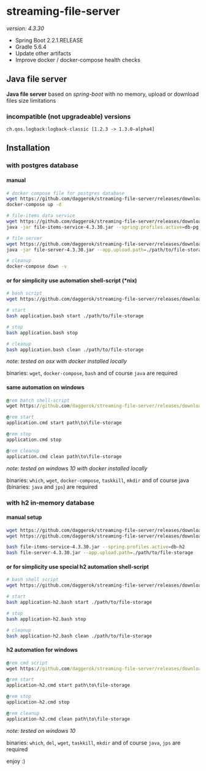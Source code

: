 # streaming-file-server
_version: 4.3.30_

* Spring Boot 2.2.1.RELEASE
* Gradle 5.6.4
* Update other artifacts
* Improve docker / docker-compose health checks

## Java file server 

**Java file server** based on *spring-boot* with no memory, upload or download files size limitations

### incompatible (not upgradeable) versions

    ch.qos.logback:logback-classic [1.2.3 -> 1.3.0-alpha4]

## Installation

### with postgres database

#### manual

```bash
# docker compose file for postgres database
wget https://github.com/daggerok/streaming-file-server/releases/download/4.3.30/docker-compose.yml
docker-compose up -d

# file-items data service
wget https://github.com/daggerok/streaming-file-server/releases/download/4.3.30/file-items-service-4.3.30.jar
java -jar file-items-service-4.3.30.jar --spring.profiles.active=db-pg

# file server
wget https://github.com/daggerok/streaming-file-server/releases/download/4.3.30/file-server-4.3.30.jar
java -jar file-server-4.3.30.jar --app.upload.path=./path/to/file-storage

# cleanup
docker-compose down -v
```

#### or for simplicity use automation shell-script (*nix)

```bash
# bash script
wget https://github.com/daggerok/streaming-file-server/releases/download/4.3.30/application.bash

# start
bash application.bash start ./path/to/file-storage

# stop
bash application.bash stop

# cleanup
bash application.bash clean ./path/to/file-storage
```

*note: tested on osx with docker installed locally*

binaries: `wget`, `docker-compose`, `bash` and of course `java` are required

#### same automation on windows

```cmd
@rem batch shell-script
wget https://github.com/daggerok/streaming-file-server/releases/download/4.3.30/application.cmd

@rem start
application.cmd start path\to\file-storage

@rem stop
application.cmd stop

@rem cleanup
application.cmd clean path\to\file-storage
```

*note: tested on windows 10 with docker installed locally*

binaries: `which`, `wget`, `docker-compose`, `taskkill`, `mkdir` and of course java (binaries: `java` and `jps`) are required

### with h2 in-memory database

#### manual setup

```bash
wget https://github.com/daggerok/streaming-file-server/releases/download/4.3.30/file-items-service-4.3.30.jar
wget https://github.com/daggerok/streaming-file-server/releases/download/4.3.30/file-server-4.3.30.jar

bash file-items-service-4.3.30.jar --spring.profiles.active=db-h2
bash file-server-4.3.30.jar --app.upload.path=./path/to/file-storage
```

#### or for simplicity use special h2 automation shell-script

```bash
# bash shell script
wget https://github.com/daggerok/streaming-file-server/releases/download/4.3.30/application-h2.bash

# start
bash application-h2.bash start ./path/to/file-storage

# stop
bash application-h2.bash stop

# cleanup
bash application-h2.bash clean ./path/to/file-storage
```

#### h2 automation for windows

```cmd
@rem cmd script
wget https://github.com/daggerok/streaming-file-server/releases/download/4.3.30/application-h2.cmd

@rem start
application-h2.cmd start path\to\file-storage

@rem stop
application-h2.cmd stop

@rem cleanup
application-h2.cmd clean path\to\file-storage
```

*note: tested on windows 10*

binaries: `which`, `del`, `wget`, `taskkill`, `mkdir` and of course `java`, `jps` are required

enjoy :)
